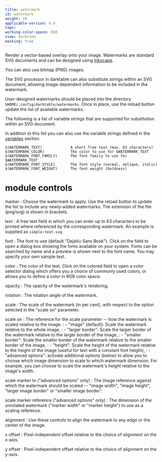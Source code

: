 ```yaml
---
title: watermark
id: watermark
weight: 10
applicable-version: 4.4
tags:
working-color-space: RGB
view: darkroom
masking: true
---
```


Render a vector-based overlay onto your image. Watermarks are standard SVG documents and can be designed using [Inkscape](http://www.inkscape.org/).

You can also use bitmap (PNG) images.

The SVG processor in darktable can also substitute strings within an SVG document, allowing image-dependent information to be included in the watermark.

User-designed watermarks should be placed into the directory `$HOME/.config/darktable/watermarks`. Once in place, use the reload button update the list of available watermarks.

The following is a list of variable strings that are supported for substitution within an SVG document.

In addition to this list you can also use the variable strings defined in the [variables](../../special-topics/variables.md) section.

```
$(WATERMARK_TEXT)             A short free text (max. 63 characters)
$(WATERMARK_COLOR)            The color to use for $WATERMARK_TEXT
$(WATERMARK_FONT_FAMILY)      The font family to use for $WATERMARK_TEXT
$(WATERMARK_FONT_STYLE)       The font style (normal, oblique, italic)
$(WATERMARK_FONT_WEIGHT)      The font weight (boldness)
```

# module controls

marker
: Choose the watermark to apply. Use the reload button to update the list to include any newly-added watermarks. The extension of the file (png/svg) is shown in brackets.

text
: A free text field in which you can enter up to 63 characters to be printed where referenced by the corresponding watermark. An example is supplied as `simple-text.svg`.

font
: The font to use (default "DejaVu Sans Book"). Click on the field to open a dialog box showing the fonts available on your system. Fonts can be searched by name and a preview is shown next to the font name. You may specify your own sample text.

color
: The color of the text. Click on the colored field to open a color selector dialog which offers you a choice of commonly used colors, or allows you to define a color in RGB color space.

opacity
: The opacity of the watermark's rendering.

rotation
: The rotation angle of the watermark.

scale
: The scale of the watermark (in per cent), with respect to the option selected in the "scale on" parameter.

scale on
: The reference for the scale parameter -- how the watermark is scaled relative to the image:
: - "image" (default): Scale the watermark relative to the whole image,
: - "larger border": Scale the larger border of the watermark relative to the larger border of the image,
: - "smaller border": Scale the smaller border of the watermark relative to the smaller border of the image,
: - "height": Scale the height of the watermark relative to the height of the image (useful for text with a constant font height),
: - "advanced options": activate additional options (below) to allow you to choose which image dimension to scale to which watermark dimension. For example, you can choose to scale the watermark's height relative to the image's width.

scale marker to ("advanced options" only)
: The image reference against which the watermark should be scaled -- "image width", "image height", "larger image border" or "smaller image border".

scale marker reference ("advanced options" only)
: The dimension of the unrotated watermark ("marker width" or "marker height") to use as a scaling reference.

alignment
: Use these controls to align the watermark to any edge or the center of the image.

x offset
: Pixel-independent offset relative to the choice of alignment on the x-axis.

y offset
: Pixel-independent offset relative to the choice of alignment on the y-axis.
